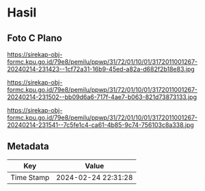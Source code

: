 # Hasil

## Foto C Plano

https://sirekap-obj-formc.kpu.go.id/79e8/pemilu/ppwp/31/72/01/10/01/3172011001267-20240214-231423--1cf72a31-16b9-45ed-a82a-d682f2b18e83.jpg

https://sirekap-obj-formc.kpu.go.id/79e8/pemilu/ppwp/31/72/01/10/01/3172011001267-20240214-231502--bb09d6a6-717f-4ae7-b063-821d73873133.jpg

https://sirekap-obj-formc.kpu.go.id/79e8/pemilu/ppwp/31/72/01/10/01/3172011001267-20240214-231541--7c5fe1c4-ca61-4b85-9c74-756103c8a338.jpg


## Metadata

| Key        | Value               |
| ---------- | ------------------- |
| Time Stamp | 2024-02-24 22:31:28 |



